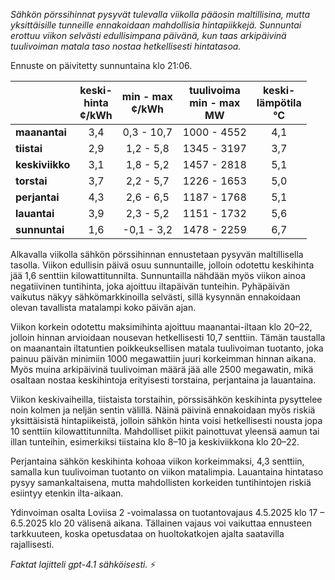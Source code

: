 *Sähkön pörssihinnat pysyvät tulevalla viikolla pääosin maltillisina, mutta yksittäisille tunneille ennakoidaan mahdollisia hintapiikkejä. Sunnuntai erottuu viikon selvästi edullisimpana päivänä, kun taas arkipäivinä tuulivoiman matala taso nostaa hetkellisesti hintatasoa.*

Ennuste on päivitetty sunnuntaina klo 21:06.

|              | keski-<br>hinta<br>¢/kWh | min - max<br>¢/kWh | tuulivoima<br>min - max<br>MW | keski-<br>lämpötila<br>°C |
|:-------------|:----------------:|:----------------:|:-------------:|:-------------:|
| **maanantai**   |       3,4        |   0,3 - 10,7     | 1000 - 4552   |      4,1      |
| **tiistai**     |       2,9        |   1,2 - 5,8      | 1345 - 3197   |      3,7      |
| **keskiviikko** |       3,1        |   1,8 - 5,2      | 1457 - 2818   |      5,1      |
| **torstai**     |       3,7        |   2,2 - 5,7      | 1226 - 1653   |      5,0      |
| **perjantai**   |       4,3        |   2,6 - 6,5      | 1187 - 1768   |      5,1      |
| **lauantai**    |       3,9        |   2,3 - 5,2      | 1151 - 1732   |      5,6      |
| **sunnuntai**   |       1,6        |  -0,1 - 3,2      | 1478 - 2259   |      6,7      |

Alkavalla viikolla sähkön pörssihinnan ennustetaan pysyvän maltillisella tasolla. Viikon edullisin päivä osuu sunnuntaille, jolloin odotettu keskihinta jää 1,6 senttiin kilowattitunnilta. Sunnuntailla nähdään myös viikon ainoa negatiivinen tuntihinta, joka ajoittuu iltapäivän tunteihin. Pyhäpäivän vaikutus näkyy sähkömarkkinoilla selvästi, sillä kysynnän ennakoidaan olevan tavallista matalampi koko päivän ajan.

Viikon korkein odotettu maksimihinta ajoittuu maanantai-iltaan klo 20–22, jolloin hinnan arvioidaan nousevan hetkellisesti 10,7 senttiin. Tämän taustalla on maanantain iltatuntien poikkeuksellisen matala tuulivoiman tuotanto, joka painuu päivän minimiin 1000 megawattiin juuri korkeimman hinnan aikana. Myös muina arkipäivinä tuulivoiman määrä jää alle 2500 megawatin, mikä osaltaan nostaa keskihintoja erityisesti torstaina, perjantaina ja lauantaina.

Viikon keskivaiheilla, tiistaista torstaihin, pörssisähkön keskihinta pysyttelee noin kolmen ja neljän sentin välillä. Näinä päivinä ennakoidaan myös riskiä yksittäisistä hintapiikeistä, jolloin sähkön hinta voisi hetkellisesti nousta jopa 10 senttiin kilowattitunnilta. Mahdolliset piikit painottuvat yleensä aamun tai illan tunteihin, esimerkiksi tiistaina klo 8–10 ja keskiviikkona klo 20–22.

Perjantaina sähkön keskihinta kohoaa viikon korkeimmaksi, 4,3 senttiin, samalla kun tuulivoiman tuotanto on viikon matalimpia. Lauantaina hintataso pysyy samankaltaisena, mutta mahdollisten korkeiden tuntihintojen riskiä esiintyy etenkin ilta-aikaan.

Ydinvoiman osalta Loviisa 2 -voimalassa on tuotantovajaus 4.5.2025 klo 17 – 6.5.2025 klo 20 välisenä aikana. Tällainen vajaus voi vaikuttaa ennusteen tarkkuuteen, koska opetusdataa on huoltokatkojen ajalta saatavilla rajallisesti.

*Faktat lajitteli gpt-4.1 sähköisesti.* ⚡
